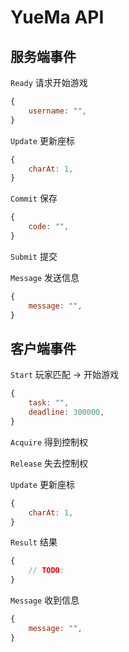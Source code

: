 # YueMa API

## 服务端事件

`Ready`
请求开始游戏
```javascript
{
	username: "",
}
```

`Update`
更新座标
```javascript
{
	charAt: 1,
}
```

`Commit`
保存
```javascript
{
	code: "",
}
```

`Submit`
提交

`Message`
发送信息
```javascript
{
	message: "",
}
```

## 客户端事件

`Start`
玩家匹配 -> 开始游戏
```javascript
{
	task: "",
	deadline: 300000,
}
```

`Acquire`
得到控制权

`Release`
失去控制权

`Update`
更新座标
```javascript
{
	charAt: 1,
}
```

`Result`
结果
```javascript
{
	// TODO:
}
```

`Message`
收到信息
```javascript
{
	message: "",
}
```
